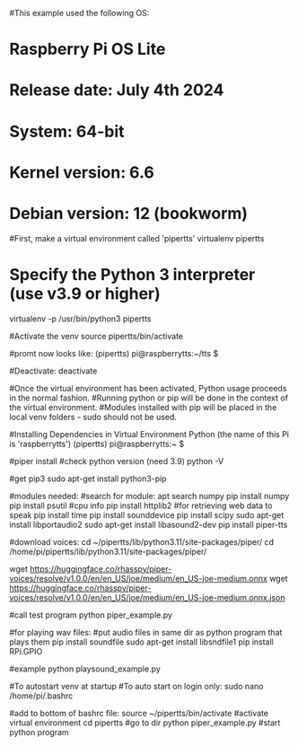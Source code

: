 #This example used the following OS:
# Raspberry Pi OS Lite
# Release date: July 4th 2024
# System: 64-bit
# Kernel version: 6.6
# Debian version: 12 (bookworm)

#First, make a virtual environment called 'pipertts'
virtualenv pipertts

# Specify the Python 3 interpreter (use v3.9 or higher)
virtualenv -p /usr/bin/python3  pipertts

#Activate the venv
source pipertts/bin/activate

#promt now looks like:
(pipertts) pi@raspberrytts:~/tts $

#Deactivate:
deactivate
	
#Once the virtual environment has been activated, Python usage proceeds in the normal fashion.
#Running python or pip will be done in the context of the virtual environment.
#Modules installed with pip will be placed in the local venv folders - sudo should not be used.

#Installing Dependencies in Virtual Environment Python (the name of this Pi is 'raspberrytts')
(pipertts) pi@raspberrytts:~ $

#piper install
#check python version (need 3.9)
python -V

#get pip3
sudo apt-get install python3-pip

#modules needed:
#search for module: apt search numpy
pip install numpy
pip install psutil #cpu info
pip install httplib2 #for retrieving web data to speak
pip install time
pip install sounddevice
pip install scipy
sudo apt-get install libportaudio2
sudo apt-get install libasound2-dev
pip install piper-tts

#download voices:
cd ~/pipertts/lib/python3.11/site-packages/piper/
cd /home/pi/pipertts/lib/python3.11/site-packages/piper/

wget https://huggingface.co/rhasspy/piper-voices/resolve/v1.0.0/en/en_US/joe/medium/en_US-joe-medium.onnx
wget https://huggingface.co/rhasspy/piper-voices/resolve/v1.0.0/en/en_US/joe/medium/en_US-joe-medium.onnx.json

#call test program
python piper_example.py

#for playing wav files:
#put audio files in same dir as python program that plays them
pip install soundfile
sudo apt-get install libsndfile1
pip install RPi.GPIO

#example
python playsound_example.py


#To autostart venv at startup
#To auto start on login only:
sudo nano /home/pi/.bashrc

#add to bottom of bashrc file:
source ~/pipertts/bin/activate #activate virtual environment
cd pipertts #go to dir
python piper_example.py #start python program
